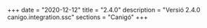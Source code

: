 +++
date        = "2020-12-12"
title       = "2.4.0"
description = "Versió 2.4.0 canigo.integration.ssc"
sections    = "Canigó"
+++